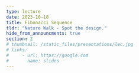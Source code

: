 ```yaml
---
type: lecture
date: 2023-10-18
title: Fibonacci Sequence
tldr: "Nature Walk - Spot the design."
hide_from_announcments: true
section: 2
# thumbnail: /static_files/presentations/lec.jpg
# links:
#     - url: https://google.com
#       name: slides
---
```

